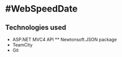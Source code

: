#WebSpeedDate
============

## Technologies used
* ASP.NET MVC4 API
** Newtonsoft.JSON package
* TeamCity
* Git
